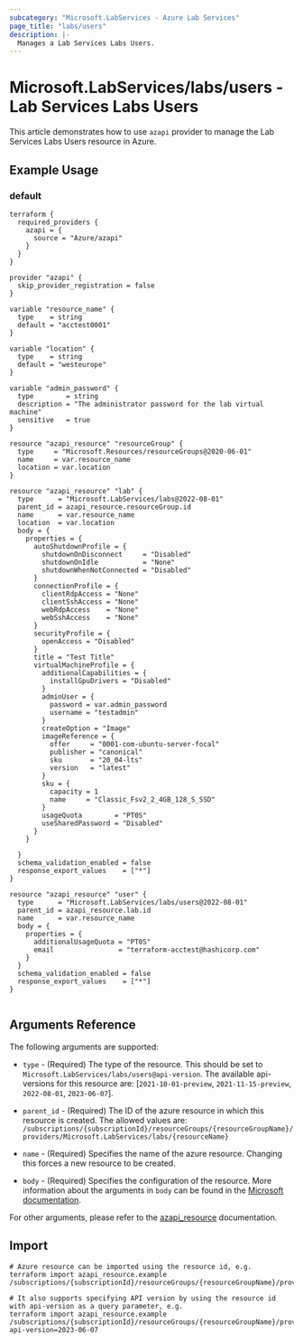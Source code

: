 ```yaml
---
subcategory: "Microsoft.LabServices - Azure Lab Services"
page_title: "labs/users"
description: |-
  Manages a Lab Services Labs Users.
---
```


# Microsoft.LabServices/labs/users - Lab Services Labs Users

This article demonstrates how to use `azapi` provider to manage the Lab Services Labs Users resource in Azure.

## Example Usage

### default

```hcl
terraform {
  required_providers {
    azapi = {
      source = "Azure/azapi"
    }
  }
}

provider "azapi" {
  skip_provider_registration = false
}

variable "resource_name" {
  type    = string
  default = "acctest0001"
}

variable "location" {
  type    = string
  default = "westeurope"
}

variable "admin_password" {
  type        = string
  description = "The administrator password for the lab virtual machine"
  sensitive   = true
}

resource "azapi_resource" "resourceGroup" {
  type     = "Microsoft.Resources/resourceGroups@2020-06-01"
  name     = var.resource_name
  location = var.location
}

resource "azapi_resource" "lab" {
  type      = "Microsoft.LabServices/labs@2022-08-01"
  parent_id = azapi_resource.resourceGroup.id
  name      = var.resource_name
  location  = var.location
  body = {
    properties = {
      autoShutdownProfile = {
        shutdownOnDisconnect     = "Disabled"
        shutdownOnIdle           = "None"
        shutdownWhenNotConnected = "Disabled"
      }
      connectionProfile = {
        clientRdpAccess = "None"
        clientSshAccess = "None"
        webRdpAccess    = "None"
        webSshAccess    = "None"
      }
      securityProfile = {
        openAccess = "Disabled"
      }
      title = "Test Title"
      virtualMachineProfile = {
        additionalCapabilities = {
          installGpuDrivers = "Disabled"
        }
        adminUser = {
          password = var.admin_password
          username = "testadmin"
        }
        createOption = "Image"
        imageReference = {
          offer     = "0001-com-ubuntu-server-focal"
          publisher = "canonical"
          sku       = "20_04-lts"
          version   = "latest"
        }
        sku = {
          capacity = 1
          name     = "Classic_Fsv2_2_4GB_128_S_SSD"
        }
        usageQuota        = "PT0S"
        useSharedPassword = "Disabled"
      }
    }

  }
  schema_validation_enabled = false
  response_export_values    = ["*"]
}

resource "azapi_resource" "user" {
  type      = "Microsoft.LabServices/labs/users@2022-08-01"
  parent_id = azapi_resource.lab.id
  name      = var.resource_name
  body = {
    properties = {
      additionalUsageQuota = "PT0S"
      email                = "terraform-acctest@hashicorp.com"
    }
  }
  schema_validation_enabled = false
  response_export_values    = ["*"]
}


```



## Arguments Reference

The following arguments are supported:

* `type` - (Required) The type of the resource. This should be set to `Microsoft.LabServices/labs/users@api-version`. The available api-versions for this resource are: [`2021-10-01-preview`, `2021-11-15-preview`, `2022-08-01`, `2023-06-07`].

* `parent_id` - (Required) The ID of the azure resource in which this resource is created. The allowed values are:  
  `/subscriptions/{subscriptionId}/resourceGroups/{resourceGroupName}/providers/Microsoft.LabServices/labs/{resourceName}`

* `name` - (Required) Specifies the name of the azure resource. Changing this forces a new resource to be created.

* `body` - (Required) Specifies the configuration of the resource. More information about the arguments in `body` can be found in the [Microsoft documentation](https://learn.microsoft.com/en-us/azure/templates/Microsoft.LabServices/labs/users?pivots=deployment-language-terraform).

For other arguments, please refer to the [azapi_resource](https://registry.terraform.io/providers/Azure/azapi/latest/docs/resources/resource) documentation.

## Import

 ```shell
 # Azure resource can be imported using the resource id, e.g.
 terraform import azapi_resource.example /subscriptions/{subscriptionId}/resourceGroups/{resourceGroupName}/providers/Microsoft.LabServices/labs/{resourceName}/users/{resourceName}
 
 # It also supports specifying API version by using the resource id with api-version as a query parameter, e.g.
 terraform import azapi_resource.example /subscriptions/{subscriptionId}/resourceGroups/{resourceGroupName}/providers/Microsoft.LabServices/labs/{resourceName}/users/{resourceName}?api-version=2023-06-07
 ```

